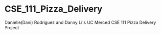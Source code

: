 # CSE_111_Pizza_Delivery
Danielle(Dani) Rodriguez and Danny Li's UC Merced CSE 111 Pizza Delivery Project
